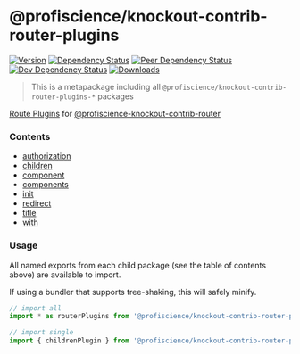 # @profiscience/knockout-contrib-router-plugins

[![Version][npm-version-shield]][npm]
[![Dependency Status][david-dm-shield]][david-dm]
[![Peer Dependency Status][david-dm-peer-shield]][david-dm-peer]
[![Dev Dependency Status][david-dm-dev-shield]][david-dm-dev]
[![Downloads][npm-stats-shield]][npm-stats]

> This is a metapackage including all `@profiscience/knockout-contrib-router-plugins-*` packages

[Route Plugins](../router/docs/plugins) for [@profiscience-knockout-contrib-router](../router)

<!-- TOC -->
### Contents
- [authorization](../router.plugins.authorization)
- [children](../router.plugins.children)
- [component](../router.plugins.component)
- [components](../router.plugins.components)
- [init](../router.plugins.init)
- [redirect](../router.plugins.redirect)
- [title](../router.plugins.title)
- [with](../router.plugins.with)
<!-- /TOC -->

### Usage

All named exports from each child package (see the table of contents above) are available to import.

If using a bundler that supports tree-shaking, this will safely minify.

```javascript
// import all
import * as routerPlugins from '@profiscience/knockout-contrib-router-plugins'

// import single
import { childrenPlugin } from '@profiscience/knockout-contrib-router-plugins'
```

[david-dm]: https://david-dm.org/Profiscience/knockout-contrib?path=packages/router.plugins
[david-dm-shield]: https://david-dm.org/Profiscience/knockout-contrib/status.svg?path=packages/router.plugins

[david-dm-peer]: https://david-dm.org/Profiscience/knockout-contrib?path=packages/router.plugins&type=peer
[david-dm-peer-shield]: https://david-dm.org/Profiscience/knockout-contrib/peer-status.svg?path=packages/router.plugins

[david-dm-dev]: https://david-dm.org/Profiscience/knockout-contrib?path=packages/router.plugins&type=dev
[david-dm-dev-shield]: https://david-dm.org/Profiscience/knockout-contrib/dev-status.svg?path=packages/router.plugins

[npm]: https://www.npmjs.com/package/@profiscience/knockout-contrib-router-plugins
[npm-version-shield]: https://img.shields.io/npm/v/@profiscience/knockout-contrib-router-plugins.svg

[npm-stats]: http://npm-stat.com/charts.html?package=@profiscience/knockout-contrib-router-plugins&author=&from=&to=
[npm-stats-shield]: https://img.shields.io/npm/dt/@profiscience/knockout-contrib-router-plugins.svg?maxAge=2592000